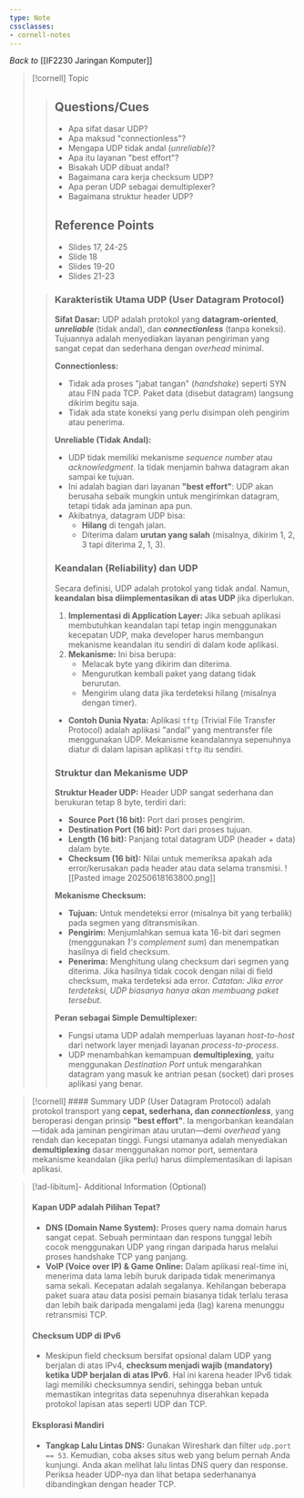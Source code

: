 ```yaml
---
type: Note
cssclasses:
- cornell-notes
---
```


_Back to_ [[IF2230 Jaringan Komputer]]

> [!cornell] Topic
> 
> > ## Questions/Cues
> > 
> > - Apa sifat dasar UDP?
> > - Apa maksud "connectionless"?
> > - Mengapa UDP tidak andal (_unreliable_)?
> > - Apa itu layanan "best effort"?
> > - Bisakah UDP dibuat andal?
> > - Bagaimana cara kerja checksum UDP?
> > - Apa peran UDP sebagai demultiplexer?
> > - Bagaimana struktur header UDP?
> >
> > ## Reference Points
> > 
> > - Slides 17, 24-25
> > - Slide 18
> > - Slides 19-20
> > - Slides 21-23
>
> > ### Karakteristik Utama UDP (User Datagram Protocol)
> > 
> > **Sifat Dasar:** UDP adalah protokol yang **datagram-oriented**, _**unreliable**_ (tidak andal), dan _**connectionless**_ (tanpa koneksi). Tujuannya adalah menyediakan layanan pengiriman yang sangat cepat dan sederhana dengan _overhead_ minimal.
> > 
> > **Connectionless:**
> > 
> > - Tidak ada proses "jabat tangan" (_handshake_) seperti SYN atau FIN pada TCP. Paket data (disebut datagram) langsung dikirim begitu saja.
> > - Tidak ada state koneksi yang perlu disimpan oleh pengirim atau penerima.
> > 
> > **Unreliable (Tidak Andal):**
> > 
> > - UDP tidak memiliki mekanisme _sequence number_ atau _acknowledgment_. Ia tidak menjamin bahwa datagram akan sampai ke tujuan.
> > - Ini adalah bagian dari layanan **"best effort"**: UDP akan berusaha sebaik mungkin untuk mengirimkan datagram, tetapi tidak ada jaminan apa pun.
> > - Akibatnya, datagram UDP bisa:
> >     - **Hilang** di tengah jalan.
> >     - Diterima dalam **urutan yang salah** (misalnya, dikirim 1, 2, 3 tapi diterima 2, 1, 3).
> >
> > ### Keandalan (Reliability) dan UDP
> > 
> > Secara definisi, UDP adalah protokol yang tidak andal. Namun, **keandalan bisa diimplementasikan di atas UDP** jika diperlukan.
> > 
> > 1. **Implementasi di Application Layer:** Jika sebuah aplikasi membutuhkan keandalan tapi tetap ingin menggunakan kecepatan UDP, maka developer harus membangun mekanisme keandalan itu sendiri di dalam kode aplikasi.
> > 2. **Mekanisme:** Ini bisa berupa:
> >     - Melacak byte yang dikirim dan diterima.
> >     - Mengurutkan kembali paket yang datang tidak berurutan.
> >     - Mengirim ulang data jika terdeteksi hilang (misalnya dengan timer).
> > 
> > - **Contoh Dunia Nyata:** Aplikasi `tftp` (Trivial File Transfer Protocol) adalah aplikasi "andal" yang mentransfer file menggunakan UDP. Mekanisme keandalannya sepenuhnya diatur di dalam lapisan aplikasi `tftp` itu sendiri.
> >
> > ### Struktur dan Mekanisme UDP
> > 
> > **Struktur Header UDP:** Header UDP sangat sederhana dan berukuran tetap 8 byte, terdiri dari:
> > 
> > - **Source Port (16 bit):** Port dari proses pengirim.
> > - **Destination Port (16 bit):** Port dari proses tujuan.
> > - **Length (16 bit):** Panjang total datagram UDP (header + data) dalam byte.
> > - **Checksum (16 bit):** Nilai untuk memeriksa apakah ada error/kerusakan pada header atau data selama transmisi.
> > ![[Pasted image 20250618163800.png]]
> > 
> > **Mekanisme Checksum:**
> > 
> > - **Tujuan:** Untuk mendeteksi error (misalnya bit yang terbalik) pada segmen yang ditransmisikan.
> > - **Pengirim:** Menjumlahkan semua kata 16-bit dari segmen (menggunakan _1's complement sum_) dan menempatkan hasilnya di field checksum.
> > - **Penerima:** Menghitung ulang checksum dari segmen yang diterima. Jika hasilnya tidak cocok dengan nilai di field checksum, maka terdeteksi ada error. _Catatan: Jika error terdeteksi, UDP biasanya hanya akan membuang paket tersebut._
> > 
> > **Peran sebagai Simple Demultiplexer:**
> > 
> > - Fungsi utama UDP adalah memperluas layanan _host-to-host_ dari network layer menjadi layanan _process-to-process_.
> > - UDP menambahkan kemampuan **demultiplexing**, yaitu menggunakan _Destination Port_ untuk mengarahkan datagram yang masuk ke antrian pesan (socket) dari proses aplikasi yang benar.

> [!cornell] #### Summary
> UDP (User Datagram Protocol) adalah protokol transport yang **cepat, sederhana, dan _connectionless_**, yang beroperasi dengan prinsip **"best effort"**. Ia mengorbankan keandalan—tidak ada jaminan pengiriman atau urutan—demi _overhead_ yang rendah dan kecepatan tinggi. Fungsi utamanya adalah menyediakan **demultiplexing** dasar menggunakan nomor port, sementara mekanisme keandalan (jika perlu) harus diimplementasikan di lapisan aplikasi.

> [!ad-libitum]- Additional Information (Optional)
> 
> #### Kapan UDP adalah Pilihan Tepat?
> 
> - **DNS (Domain Name System):** Proses query nama domain harus sangat cepat. Sebuah permintaan dan respons tunggal lebih cocok menggunakan UDP yang ringan daripada harus melalui proses handshake TCP yang panjang.
> - **VoIP (Voice over IP) & Game Online:** Dalam aplikasi real-time ini, menerima data lama lebih buruk daripada tidak menerimanya sama sekali. Kecepatan adalah segalanya. Kehilangan beberapa paket suara atau data posisi pemain biasanya tidak terlalu terasa dan lebih baik daripada mengalami jeda (lag) karena menunggu retransmisi TCP.
> 
> #### Checksum UDP di IPv6
> 
> - Meskipun field checksum bersifat opsional dalam UDP yang berjalan di atas IPv4, **checksum menjadi wajib (mandatory) ketika UDP berjalan di atas IPv6**. Hal ini karena header IPv6 tidak lagi memiliki checksumnya sendiri, sehingga beban untuk memastikan integritas data sepenuhnya diserahkan kepada protokol lapisan atas seperti UDP dan TCP.
> 
> #### Eksplorasi Mandiri
> 
> - **Tangkap Lalu Lintas DNS:** Gunakan Wireshark dan filter `udp.port == 53`. Kemudian, coba akses situs web yang belum pernah Anda kunjungi. Anda akan melihat lalu lintas DNS query dan response. Periksa header UDP-nya dan lihat betapa sederhananya dibandingkan dengan header TCP.